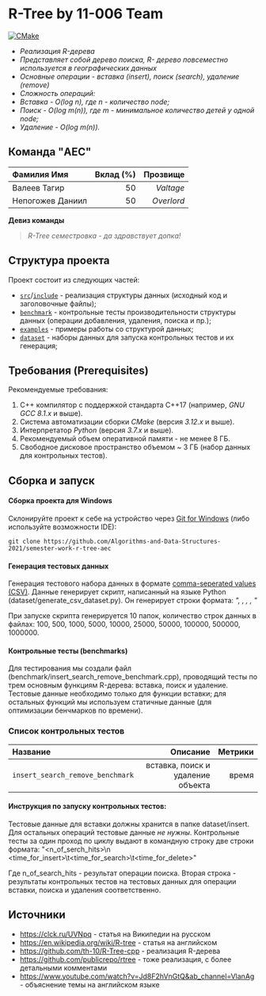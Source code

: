 # R-Tree by 11-006 Team

[![CMake](https://github.com/Algorithms-and-Data-Structures-2021/semester-work-template/actions/workflows/cmake.yml/badge.svg)](https://github.com/Algorithms-and-Data-Structures-2021/semester-work-template/actions/workflows/cmake.yml)

- _Реализация R-дерева_
- _Представляет собой дерево поиска, R- дерево повсеместно используется в географических данных_
- _Основные операции - вставка (insert), поиск (search), удаление (remove)_
- _*Сложность операций:*_ 
- _Вставка - O(log n), где  n - количество node;_
- _Поиск - O(log m(n)), где m - минимальное количество детей у одной node;_
- _Удаление - O(log m(n))._

## Команда "AEC"

| Фамилия Имя   | Вклад (%) | Прозвище              |
| :---          |   ---:    |  ---:                 |
| Валеев Тагир   | 50        |  _Valtage_               |
| Непогожев Даниил   | 50        |  _Overlord_ |

**Девиз команды**
> _R-Tree семестровка - да здравствует допка!_

## Структура проекта

Проект состоит из следующих частей:

- [`src`](src)/[`include`](include) - реализация структуры данных (исходный код и заголовочные файлы);
- [`benchmark`](benchmark) - контрольные тесты производительности структуры данных (операции добавления, удаления,
  поиска и пр.);
- [`examples`](examples) - примеры работы со структурой данных;
- [`dataset`](dataset) - наборы данных для запуска контрольных тестов и их генерация;

## Требования (Prerequisites)

Рекомендуемые требования:

1. С++ компилятор c поддержкой стандарта C++17 (например, _GNU GCC 8.1.x_ и выше).
2. Система автоматизации сборки _CMake_ (версия _3.12.x_ и выше).
3. Интерпретатор _Python_ (версия _3.7.x_ и выше).
4. Рекомендуемый объем оперативной памяти - не менее 8 ГБ.
5. Свободное дисковое пространство объемом ~ 3 ГБ (набор данных для контрольных тестов).

## Сборка и запуск

#### Сборка проекта для Windows

Склонируйте проект к себе на устройство через [Git for Windows](https://gitforwindows.org/) (либо используйте
возможности IDE):

```shell
git clone https://github.com/Algorithms-and-Data-Structures-2021/semester-work-r-tree-aec
```

#### Генерация тестовых данных

Генерация тестового набора данных в формате [comma-seperated values (CSV)](https://en.wikipedia.org/wiki/Comma-separated_values).
Данные генерирует скрипт, написанный на языке Python (dataset/generate_csv_dataset.py). Он генерирует строки формата:
_"<number>, <xmin>, <ymin>, <xmax>, <ymax>"_

При запуске скрипта генерируется 10 папок, количество строк данных в файлах: 100, 500, 1000, 5000, 10000, 25000, 50000, 100000, 500000, 1000000.

#### Контрольные тесты (benchmarks)

Для тестирования мы создали файл (benchmark/insert_search_remove_benchmark.cpp), проводящий тесты по трем основным функциям R-дерева: вставка, поиск и удаление. Тестовые данные необходимо только для функции вставки; для остальных функций мы используем статичные данные (для оптимизации бенчмарков по времени).

### Список контрольных тестов

| Название             | Описание         | Метрики |
| :---                 |   ---:           |  ---:   |
| `insert_search_remove_benchmark`   | вставка, поиск и удаление объекта  | время   |

#### Инструкция по запуску контрольных тестов:

 Тестовые данные для вставки должны хранится в папке dataset/insert. Для остальных операций тестовые данные _не нужны_.
Контрольные тесты за один проход по циклу выдают в командную строку две строки формата:
"<n_of_serch_hits>\n
<time_for_insert>\t<time_for_search>\t<time_for_delete>"

Где n_of_search_hits - результат операции поиска.
Вторая строка - результаты контрольных тестов на тестовых данных для операции вставки, поиска и удаления соответственно.

## Источники

- https://clck.ru/UVNpq - статья на Википедии на русском
- https://en.wikipedia.org/wiki/R-tree -  статья на английском
- https://github.com/th-10/R-Tree-cpp - реализация R-дерева
- https://github.com/publicrepo/rtree - тоже реализация, с более детальными комментами
- https://www.youtube.com/watch?v=Jd8F2hVnGtQ&ab_channel=VlanAg - объяснение темы на английском языке
